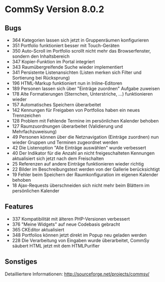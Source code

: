 CommSy Version 8.0.2
===================

Bugs
--------------------
* 364	Kategorien lassen sich jetzt in Gruppenräumen konfigurieren
* 351	Portfolio funktioniert besser mit Touch-Geräten
* 350	Auto-Scroll im Portfolio scrollt nicht mehr das Browserfenster, sondern den Inhaltsbereich
* 347	Kopier-Funktion im Portal integriert
* 343	Raumübergreifende Suche wieder implementiert
* 341	Persistente Listenansichten (Listen merken sich Filter und Sortierung bei Rücksprung)
* 196	HTML-Markup funktioniert nun in Inline-Editoren
* 189	Personen lassen sich über "Einträge zuordnen" Aufgabe zuweisen
* 178	Alte Formatierungen (Sternchen, Unterstriche, ...) funktionieren wieder
* 157	Automatisches Speichern überarbeitet
* 142	Kennungen für Freigaben von Portfolios haben ein neues Trennzeichen
* 128	Problem mit Fehlende Termine im persönlichen Kalender behoben
* 127	Raumzuordnungen überarbeitet (Validierung und Mehrfachzuweisung)
* 49	Personen können über die Netznavigation (Einträge zuordnen) nun wieder Gruppen und Terminen zugeordnet werden
* 42	Die Listenoption "Alle Einträge auswählen" wurde verbessert
* 40	Der Indikator für die Anzahl an nicht freigeschalteten Kennungen aktualisiert sich jetzt nach dem Freischalten
* 25	Referenzen auf andere Einträge funktionieren wieder richtig
* 22	Bilder im Beschreibungstext werden von der Gallerie berücksichtigt
* 19	Fehler beim Speichern der Raumkonfiguration im eigenen Kalender behoben
* 18	Ajax-Requests überschneiden sich nicht mehr beim Blättern im persönlichen Kalender

Features
--------------------
* 337	Kompatibilität mit älteren PHP-Versionen verbessert
* 376	"Meine Widgets" auf neue Codebasis gebracht
* 365	CKEditor aktualisiert
* 348	Portfolios können jetzt direkt im Popup neu geladen werden
* 228	Die Verarbeitung von Eingaben wurde überarbeitet, CommSy säubert HTML jetzt mit dem HTMLPurifier

Sonstiges
--------------------

Detailliertere Informationen: http://sourceforge.net/projects/commsy/